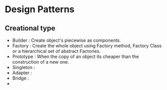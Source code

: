 # Design Patterns
## Creational type
* Builder : Create object's piecewise as components.
* Factory : Create the whole object using Factory method, Factory Class or a hierarchical set of abstract Factories.
* Prototype : When the copy of an object its cheaper than the construction of a new one.
* Singleton :
* Adapter :
* Bridge :
* 